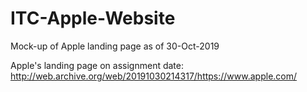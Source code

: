 # ITC-Apple-Website
Mock-up of Apple landing page as of 30-Oct-2019

Apple's landing page on assignment date: http://web.archive.org/web/20191030214317/https://www.apple.com/
